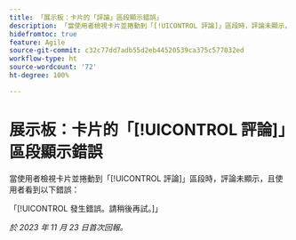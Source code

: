 ```yaml
---
title: 「展示板：卡片的「評論」區段顯示錯誤」
description: 「當使用者檢視卡片並捲動到「[!UICONTROL 評論]」區段時，評論未顯示，且使用者看到錯誤。」
hidefromtoc: true
feature: Agile
source-git-commit: c32c77dd7adb55d2eb44520539ca375c577032ed
workflow-type: ht
source-wordcount: '72'
ht-degree: 100%

---
```



# 展示板：卡片的「[!UICONTROL 評論]」區段顯示錯誤

當使用者檢視卡片並捲動到「[!UICONTROL 評論]」區段時，評論未顯示，且使用者看到以下錯誤：

「[!UICONTROL 發生錯誤。請稍後再試。]」

_於 2023 年 11 月 23 日首次回報。_
